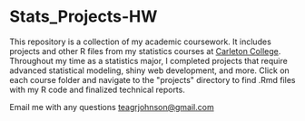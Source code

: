 # Stats_Projects-HW
This repository is a collection of my academic coursework. It includes projects and other R files from my statistics courses at [Carleton College](https://www.carleton.edu/). Throughout my time as a statistics major, I completed projects that require advanced statistical modeling, shiny web development, and more. Click on each course folder and navigate to the "projects" directory to find .Rmd files with my R code and finalized technical reports.

Email me with any questions [teagrjohnson@gmail.com](teagrjohnson@gmail.com)
